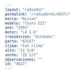 ```yaml
---
layout: "radiador"
permalink: "/radiadores/4627/"
marca: "Nissan"
modelo: "Tsuru III"
ano: "1991"
motor: "L4 1.6"
transmision: "Estándar"
parte: "63157"
clima: "Con clima"
alto: "12 5/8"
ancho: "25 1/2"
observaciones: ""
id: "4627"
---
```


